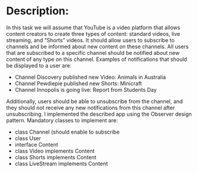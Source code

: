 # Description:
In this task we will assume that YouTube is a video platform that allows content creators to create
three types of content: standard videos, live streaming, and “Shorts” videos. It should allow users
to subscribe to channels and be informed about new content on these channels. All users that
are subscribed to a specific channel should be notified about new content of any type on this
channel. Examples of notifications that should be displayed to a user are:
- Channel Discovery published new Video: Animals in Australia
- Channel Pewdiepie published new Shorts: Minicraft
- Channel Innopolis is going live: Report from Students Day

Additionally, users should be able to unsubscribe from the channel, and they should not receive
any new notifications from this channel after unsubscribing.
I implemented the described app using the Observer design pattern. Mandatory classes to
implement are:
- class Channel (should enable to subscribe
- class User
- interface Content
- class Video implements Content
- class Shorts implements Content
- class LiveStream implements Content
